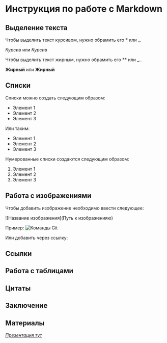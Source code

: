 # Инструкция по работе с Markdown

## Выделение текста

Чтобы выделить текст курсивом, нужно обрамить его * или _. 

*Курсив* или _Курсив_

Чтобы выделить текст жирным, нужно обрамить его ** или _.. 

**Жирный** или __Жирный__

## Списки 

Списки можно создать следующим образом: 
* Элемент 1
* Элемент 2
* Элемент 3

Или таким: 
+ Элемент 1
+ Элемент 2
+ Элемент 3
  
Нумерованные списки создаются следующим образом:

1. Элемент 1
2. Элемент 2
3. Элемент 3

## Работа с изображениями
Чтобы добавить изображение необходимо ввести следующее:

![Название изображения](Путь к изображенияю)

Пример: 
![Команды Git](Команды%20Git.png)

Или добавить через ссылку:


## Ссылки

## Работа с таблицами

## Цитаты

## Заключение

## Материалы
[*Презентация тут*](https://docs.google.com/presentation/d/116me-gOnT3T_yD56GG1bmM0Y_qfC7dhC18EC416TmAk/edit#slide=id.p11 ) 


